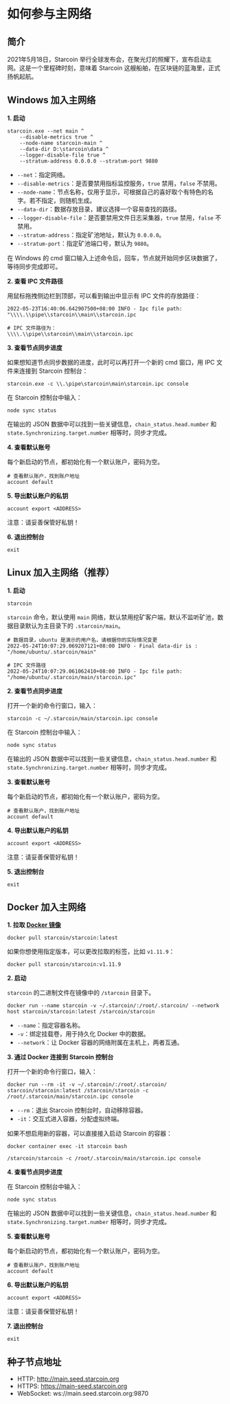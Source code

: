 # 如何参与主网络

## 简介

2021年5月18日，Starcoin 举行全球发布会，在聚光灯的照耀下，宣布启动主网。这是一个里程碑时刻，意味着 Starcoin 这艘船舶，在区块链的蓝海里，正式扬帆起航。

## Windows 加入主网络

**1. 启动**

```shell
starcoin.exe --net main ^
    --disable-metrics true ^
    --node-name starcoin-main ^
    --data-dir D:\starcoin\data ^
    --logger-disable-file true ^
    --stratum-address 0.0.0.0 --stratum-port 9880
```

- `--net`：指定网络。
- `--disable-metrics`：是否要禁用指标监控服务，`true` 禁用，`false` 不禁用。
- `--node-name`：节点名称，仅用于显示，可根据自己的喜好取个有特色的名字。若不指定，则随机生成。
- `--data-dir`：数据存放目录，建议选择一个容易查找的路径。
- `--logger-disable-file`：是否要禁用文件日志采集器，`true` 禁用，`false` 不禁用。
- `--stratum-address`：指定矿池地址，默认为 `0.0.0.0`。
- `--stratum-port`：指定矿池端口号，默认为 `9880`。

在 Windows 的 cmd 窗口输入上述命令后，回车，节点就开始同步区块数据了，等待同步完成即可。

**2. 查看 IPC 文件路径**

用鼠标拖拽侧边栏到顶部，可以看到输出中显示有 IPC 文件的存放路径：

```shell
2022-05-23T16:40:06.642907500+08:00 INFO - Ipc file path: "\\\\.\\pipe\\starcoin\\main\\starcoin.ipc

# IPC 文件路径为：
\\\\.\\pipe\\starcoin\\main\\starcoin.ipc
```

**3. 查看节点同步进度**

如果想知道节点同步数据的进度，此时可以再打开一个新的 cmd 窗口，用 IPC 文件来连接到 Starcoin 控制台：

```shell
starcoin.exe -c \\.\pipe\starcoin\main\starcoin.ipc console
```

在 Starcoin 控制台中输入：

```shell
node sync status
```

在输出的 JSON 数据中可以找到一些关键信息，`chain_status.head.number` 和 `state.Synchronizing.target.number` 相等时，同步才完成。

**4. 查看默认账号**

每个新启动的节点，都初始化有一个默认账户，密码为空。

```shell
# 查看默认账户，找到账户地址
account default
```

**5. 导出默认账户的私钥**

```shell
account export <ADDRESS>
```

注意：请妥善保管好私钥！

**6. 退出控制台**

```shell
exit
```

## Linux 加入主网络（推荐）

**1. 启动**

```shell
starcoin
```

`starcoin` 命令，默认使用 `main` 网络，默认禁用挖矿客户端，默认不监听矿池，数据目录默认为主目录下的 `.starcoin/main`。

```shell
# 数据目录，ubuntu 是演示的用户名，请根据你的实际情况变更
2022-05-24T10:07:29.069207121+08:00 INFO - Final data-dir is : "/home/ubuntu/.starcoin/main"

# IPC 文件路径
2022-05-24T10:07:29.061062410+08:00 INFO - Ipc file path: "/home/ubuntu/.starcoin/main/starcoin.ipc"
```

**2. 查看节点同步进度**

打开一个新的命令行窗口，输入：

```shell
starcoin -c ~/.starcoin/main/starcoin.ipc console
```

在 Starcoin 控制台中输入：

```shell
node sync status
```

在输出的 JSON 数据中可以找到一些关键信息，`chain_status.head.number` 和 `state.Synchronizing.target.number` 相等时，同步才完成。

**3. 查看默认账号**

每个新启动的节点，都初始化有一个默认账户，密码为空。

```shell
# 查看默认账户，找到账户地址
account default
```

**4. 导出默认账户的私钥**

```shell
account export <ADDRESS>
```

注意：请妥善保管好私钥！

**5. 退出控制台**

```shell
exit
```

## Docker 加入主网络

**1. 拉取 [Docker 镜像](https://hub.docker.com/r/starcoin/starcoin/)**

```shell
docker pull starcoin/starcoin:latest
```

如果你想使用指定版本，可以更改拉取的标签，比如 `v1.11.9`：

```shell
docker pull starcoin/starcoin:v1.11.9
```

**2. 启动**

`starcoin` 的二进制文件在镜像中的 `/starcoin` 目录下。

```shell
docker run --name starcoin -v ~/.starcoin/:/root/.starcoin/ --network host starcoin/starcoin:latest /starcoin/starcoin
```

- `--name`：指定容器名称。
- `-v`：绑定挂载卷，用于持久化 Docker 中的数据。
- `--network`：让 Docker 容器的网络附属在主机上，两者互通。

**3. 通过 Docker 连接到 Starcoin 控制台**

打开一个新的命令行窗口，输入：

```shell
docker run --rm -it -v ~/.starcoin/:/root/.starcoin/ starcoin/starcoin:latest /starcoin/starcoin -c /root/.starcoin/main/starcoin.ipc console
```

- `--rm`：退出 Starcoin 控制台时，自动移除容器。
- `-it`：交互式进入容器，分配虚拟终端。

如果不想启用新的容器，可以直接接入启动 Starcoin 的容器：

```shell
docker container exec -it starcoin bash

/starcoin/starcoin -c /root/.starcoin/main/starcoin.ipc console
```

**4. 查看节点同步进度**

在 Starcoin 控制台中输入：

```shell
node sync status
```

在输出的 JSON 数据中可以找到一些关键信息，`chain_status.head.number` 和 `state.Synchronizing.target.number` 相等时，同步才完成。

**5. 查看默认账号**

每个新启动的节点，都初始化有一个默认账户，密码为空。

```shell
# 查看默认账户，找到账户地址
account default
```

**6. 导出默认账户的私钥**

```shell
account export <ADDRESS>
```

注意：请妥善保管好私钥！

**7. 退出控制台**

```shell
exit
```

## 种子节点地址

- HTTP: http://main.seed.starcoin.org
- HTTPS: https://main-seed.starcoin.org
- WebSocket: ws://main.seed.starcoin.org:9870
